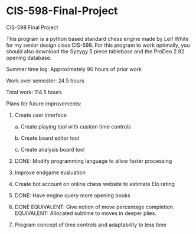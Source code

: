 # CIS-598-Final-Project
CIS-598 Final Project

This program is a python based standard chess engine made by Leif White for my senior design class CIS-598.  For this program to work optimally, you should also download the Syzygy 5 piece tablebase and the ProDeo 2.92 opening database.

Summer time log: Approximately 90 hours of prior work

Work over semester: 24.5 hours

Total work: 114.5 hours


Plans for future improvements:


1. Create user interface

    a. Create playing tool with custom time controls

    b. Create board editor tool

    c. Create analysis board tool

2. DONE: Modify programming language to allow faster processing

3. Improve endgame evaluation

4. Create bot account on online chess website to estimate Elo rating

5. DONE: Have engine query more opening books

6. DONE EQUIVALENT: Give notion of move percentage completion. EQUIVALENT: Allocated subtime to moves in deeper plies.  

7. Program concept of time controls and adaptability to less time
